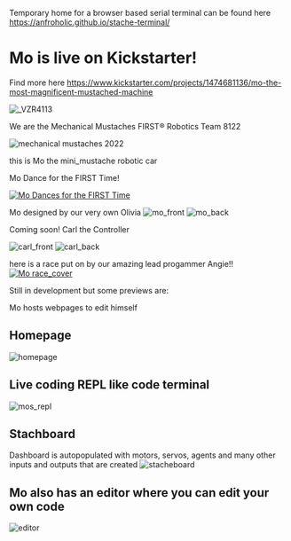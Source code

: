 Temporary home for a browser based serial terminal can be found here https://anfroholic.github.io/stache-terminal/

# Mo is live on Kickstarter!
Find more here https://www.kickstarter.com/projects/1474681136/mo-the-most-magnificent-mustached-machine 


![_VZR4113](https://user-images.githubusercontent.com/1464801/206099950-a95ab7c0-ad8f-4355-bd4e-86af1c7cdfc3.jpg)

We are the Mechanical Mustaches
FIRST® Robotics Team 8122

![mechanical mustaches 2022](https://user-images.githubusercontent.com/1464801/194796722-13c423ee-fe8b-438a-838d-9891c64c79f2.JPG)


this is Mo the mini_mustache robotic car

Mo Dance for the FIRST Time!

[![Mo Dances for the FIRST Time](https://user-images.githubusercontent.com/1464801/194797954-def414ba-a620-4289-8a3c-fba8da3de739.PNG)](https://www.youtube.com/watch?v=EEu2N_OLOB4)

Mo designed by our very own Olivia
![mo_front](https://user-images.githubusercontent.com/1464801/194797512-837c43c3-ddce-4b0f-94da-5b3e6ee69b1d.PNG)
![mo_back](https://user-images.githubusercontent.com/1464801/194797516-f917edcf-052f-475c-998e-1f16ac846250.PNG)

Coming soon! Carl the Controller

![carl_front](https://user-images.githubusercontent.com/1464801/194797824-2f96416e-6971-4a17-8739-45c9f09a7989.PNG)
![carl_back](https://user-images.githubusercontent.com/1464801/194797834-1445d45b-e7f2-4eff-9fdf-d24ee5883257.PNG)


here is a race put on by our amazing lead progammer Angie!!
[![Mo race_cover](https://user-images.githubusercontent.com/1464801/194799430-588e9f9e-4c5a-4dbd-96b5-0119445a1818.PNG)](https://www.youtube.com/watch?v=zQYqglGIxRU)




Still in development but some previews are:

Mo hosts webpages to edit himself
## Homepage
![homepage](https://user-images.githubusercontent.com/1464801/194799870-778d96eb-548f-4dd1-99f8-a77e0ab5e9c2.PNG)


## Live coding REPL like code terminal
![mos_repl](https://user-images.githubusercontent.com/1464801/194799878-aa657d00-7e1d-4265-b4ab-8da2356d2c69.PNG)

## Stachboard
Dashboard is autopopulated with motors, servos, agents and many other inputs and outputs that are created
![stacheboard](https://user-images.githubusercontent.com/1464801/194799951-4eef0ca7-6e6c-4607-842a-8e980c8fe2d3.PNG)

## Mo also has an editor where you can edit your own code
![editor](https://user-images.githubusercontent.com/1464801/194800164-513b24e4-a802-46f0-bf4a-66ee70153c9f.PNG)








